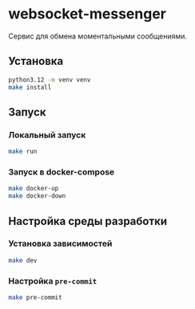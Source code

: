 # websocket-messenger

Сервис для обмена моментальными сообщениями.

## Установка

```bash
python3.12 -m venv venv
make install
```

## Запуск

### Локальный запуск

```bash
make run
```

### Запуск в docker-compose

```bash
make docker-up
make docker-down
```

## Настройка среды разработки

### Установка зависимостей

```bash
make dev
```

### Настройка `pre-commit`

```bash
make pre-commit
```
